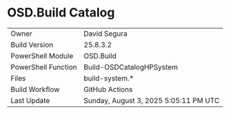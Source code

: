 ﻿# OSD.Build Catalog

| | |
|-|-|
| Owner | David Segura |
| Build Version | 25.8.3.2 |
| PowerShell Module | OSD.Build |
| PowerShell Function | Build-OSDCatalogHPSystem |
| Files | build-system.* |
| Build Workflow | GitHub Actions |
| Last Update | Sunday, August 3, 2025 5:05:11 PM UTC |
